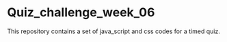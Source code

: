 # Quiz_challenge_week_06
This repository contains a set of java_script and css codes for a timed quiz.
